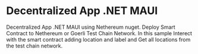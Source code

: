 # Decentralized App .NET MAUI
Decentralized App .NET MAUI using Nethereum nuget.
Deploy Smart Contract to Nethereum or Goerli Test Chain Network.
In this sample Interect with the smart contract adding location and label and Get all locations from the test chain network.
